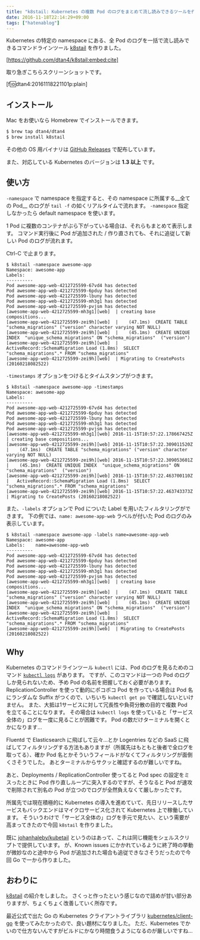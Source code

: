 ```yaml
---
title: "k8stail: Kubernetes の複数 Pod のログをまとめて流し読みできるツールを作った"
date: 2016-11-18T22:14:29+09:00
tags: ["hatenablog"]
---
```


Kubernetes の特定の namespace にある、全 Pod のログを一括で流し読みできるコマンドラインツール [k8stail](https://github.com/dtan4/k8stail) を作りました。

[https://github.com/dtan4/k8stail:embed:cite]

取り急ぎこちらスクリーンショットです。

[f:id:dtan4:20161118221101p:plain]

## インストール

Mac をお使いなら Homebrew でインストールできます。

```bash
$ brew tap dtan4/dtan4
$ brew install k8stail
```

その他の OS 用バイナリは [GitHub Releases](https://github.com/dtan4/k8stail/releases) で配布しています。

また、対応している Kubernetes のバージョンは __1.3 以上__ です。

## 使い方

`-namespace` で namespace を指定すると、その namespace に所属する__全ての Pod__ のログが `tail -f` の如くリアルタイムで流れます。
`-namespace` 指定しなかったら default namespace を使います。

1 Pod に複数のコンテナがぶら下がっている場合は、それらもまとめて表示します。
コマンド実行後に Pod が追加された / 作り直されても、それに追従して新しい Pod のログが流れます。

Ctrl-C で止まります。

```
$ k8stail -namespace awesome-app
Namespace: awesome-app
Labels:
----------
Pod awesome-app-web-4212725599-67vd4 has detected
Pod awesome-app-web-4212725599-6pduy has detected
Pod awesome-app-web-4212725599-lbuny has detected
Pod awesome-app-web-4212725599-mh3g1 has detected
Pod awesome-app-web-4212725599-pvjsm has detected
[awesome-app-web-4212725599-mh3g1][web]  | creating base compositions...
[awesome-app-web-4212725599-zei9h][web]  |    (47.1ms)  CREATE TABLE "schema_migrations" ("version" character varying NOT NULL)
[awesome-app-web-4212725599-zei9h][web]  |    (45.1ms)  CREATE UNIQUE INDEX  "unique_schema_migrations" ON "schema_migrations"  ("version")
[awesome-app-web-4212725599-zei9h][web]  |   ActiveRecord::SchemaMigration Load (1.8ms)  SELECT "schema_migrations".* FROM "schema_migrations"
[awesome-app-web-4212725599-zei9h][web]  | Migrating to CreatePosts (20160218082522)
```

`-timestamps` オプションをつけるとタイムスタンプがつきます。

```
$ k8stail -namespace awesome-app -timestamps
Namespace: awesome-app
Labels:
----------
Pod awesome-app-web-4212725599-67vd4 has detected
Pod awesome-app-web-4212725599-6pduy has detected
Pod awesome-app-web-4212725599-lbuny has detected
Pod awesome-app-web-4212725599-mh3g1 has detected
Pod awesome-app-web-4212725599-pvjsm has detected
[awesome-app-web-4212725599-mh3g1][web] 2016-11-15T10:57:22.178667425Z  | creating base compositions...
[awesome-app-web-4212725599-zei9h][web] 2016-11-15T10:57:22.309011520Z  |    (47.1ms)  CREATE TABLE "schema_migrations" ("version" character varying NOT NULL)
[awesome-app-web-4212725599-zei9h][web] 2016-11-15T10:57:22.309053601Z  |    (45.1ms)  CREATE UNIQUE INDEX  "unique_schema_migrations" ON "schema_migrations"  ("version")
[awesome-app-web-4212725599-zei9h][web] 2016-11-15T10:57:22.463700110Z  |   ActiveRecord::SchemaMigration Load (1.8ms)  SELECT "schema_migrations".* FROM "schema_migrations"
[awesome-app-web-4212725599-zei9h][web] 2016-11-15T10:57:22.463743373Z  | Migrating to CreatePosts (20160218082522)
```

また、`-labels` オプションで Pod についた Label を用いたフィルタリングができます。
下の例では、`name: awesome-app-web` ラベルが付いた Pod のログのみ表示しています。

```
$ k8stail -namespace awesome-app -labels name=awesome-app-web
Namespace: awesome-app
Labels:    name=awesome-app-web
----------
Pod awesome-app-web-4212725599-67vd4 has detected
Pod awesome-app-web-4212725599-6pduy has detected
Pod awesome-app-web-4212725599-lbuny has detected
Pod awesome-app-web-4212725599-mh3g1 has detected
Pod awesome-app-web-4212725599-pvjsm has detected
[awesome-app-web-4212725599-mh3g1][web]  | creating base compositions...
[awesome-app-web-4212725599-zei9h][web]  |    (47.1ms)  CREATE TABLE "schema_migrations" ("version" character varying NOT NULL)
[awesome-app-web-4212725599-zei9h][web]  |    (45.1ms)  CREATE UNIQUE INDEX  "unique_schema_migrations" ON "schema_migrations"  ("version")
[awesome-app-web-4212725599-zei9h][web]  |   ActiveRecord::SchemaMigration Load (1.8ms)  SELECT "schema_migrations".* FROM "schema_migrations"
[awesome-app-web-4212725599-zei9h][web]  | Migrating to CreatePosts (20160218082522)
```

## Why

Kubernetes のコマンドラインツール `kubectl` には、Pod のログを見るためのコマンド [`kubectl logs`](http://kubernetes.io/docs/user-guide/kubectl/kubectl_logs/) があります。
ですが、このコマンドは一つの Pod のログしか見られないため、予め Pod の名前を把握しておく必要があります。
ReplicationController を使って動的にポコポコ Pod を作っている場合は Pod 名にランダムな Suffix がつくので、いちいち `kubectl get po` で確認しないといけません。
また、大抵は1サービスに対して冗長性や負荷分散の目的で複数 Pod を立てることになります。
その場合は `kubectl logs` を使っていると「サービス全体の」ログを一度に見ることが困難です。
Pod の数だけターミナルを開くとかになります…

Fluentd で Elasticsearch に飛ばして云々…とか Logentries などの SaaS に飛ばしてフィルタリングする方法もありますが（所属先はもともと後者で全ログを取ってる）、確か Pod 名とかそういうフィールドがなくてフィルタリングが面倒くさそうでした。
あとターミナルからサクッと確認するのが難しいですね。

あと、Deployments / ReplicationController 使ってると Pod spec の設定をミスったときに Pod 作り直しループに突入するのですが、そうなると Pod が速攻で削除されて別名の Pod が立つのでログが全然負えなくて厳しかったです。

所属先では現在積極的に Kubernetes の導入を進めていて、先日リリースしたサービスもバックエンドはマイクロサービス化されて Kubernetes 上で稼働しています。
そういうわけで「サービス全体の」ログを手元で見たい、という需要が高まってきたので今回 `k8stail` を作りました。

既に [johanhaleby/kubetail](https://github.com/johanhaleby/kubetail) というのはあって、これは同じ機能をシェルスクリプトで提供しています。
が、Known issues にかかれているように終了時の挙動が微妙なのと途中から Pod が追加された場合も追従できなさそうだったので今回 Go で一から作りました。

## おわりに

[k8stail](https://github.com/dtan4/k8stail) の紹介をしました。
さくっと作ったという感じなので詰めが甘い部分ありますが、ちょくちょく改善していく所存です。

最近公式で出た Go の Kubernetes クライアントライブラリ [kubernetes/client-go](https://github.com/kubernetes/client-go) を使ってみたかったので、良い題材になりました。
ただ、Kubernetes でかいので仕方ないんですがビルドにかなり時間食うようになるのが厳しいですね…
